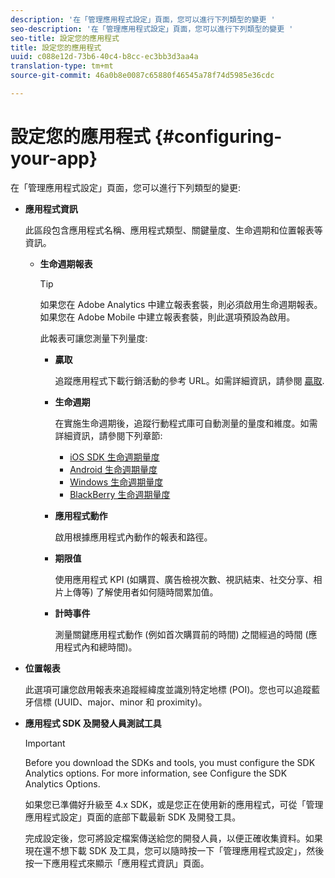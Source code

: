 ```yaml
---
description: '在「管理應用程式設定」頁面，您可以進行下列類型的變更 '
seo-description: '在「管理應用程式設定」頁面，您可以進行下列類型的變更 '
seo-title: 設定您的應用程式
title: 設定您的應用程式
uuid: c088e12d-73b6-40c4-b8cc-ec3bb3d3aa4a
translation-type: tm+mt
source-git-commit: 46a0b8e0087c65880f46545a78f74d5985e36cdc

---
```



# 設定您的應用程式 {#configuring-your-app}

在「管理應用程式設定」頁面，您可以進行下列類型的變更:

* **應用程式資訊**

   此區段包含應用程式名稱、應用程式類型、關鍵量度、生命週期和位置報表等資訊。

   * **生命週期報表**

      >[!TIP]
      >
      >如果您在 Adobe Analytics 中建立報表套裝，則必須啟用生命週期報表。如果您在 Adobe Mobile 中建立報表套裝，則此選項預設為啟用。

      此報表可讓您測量下列量度:

      * **贏取**

         追蹤應用程式下載行銷活動的參考 URL。如需詳細資訊，請參閱 [贏取](/help/using/acquisition-main/acquisition-main.md).

      * **生命週期**

         在實施生命週期後，追蹤行動程式庫可自動測量的量度和維度。如需詳細資訊，請參閱下列章節:

         * [iOS SDK 生命週期量度](/help/ios/metrics.md)
         * [Android 生命週期量度](/help/android/metrics.md)
         * [Windows 生命週期量度](/help/universal-windows/metrics.md)
         * [BlackBerry 生命週期量度](/help/blackberry/metrics.md)
      * **應用程式動作**

         啟用根據應用程式內動作的報表和路徑。

      * **期限值**

         使用應用程式 KPI (如購買、廣告檢視次數、視訊結束、社交分享、相片上傳等) 了解使用者如何隨時間累加值。

      * **計時事件**

         測量關鍵應用程式動作 (例如首次購買前的時間) 之間經過的時間 (應用程式內和總時間)。


* **位置報表**

   此選項可讓您啟用報表來追蹤經緯度並識別特定地標 (POI)。您也可以追蹤藍牙信標 (UUID、major、minor 和 proximity)。

* **應用程式 SDK 及開發人員測試工具**

   >[!IMPORTANT]
   >
   >Before you download the SDKs and tools, you must configure the SDK Analytics options. For more information, see Configure the SDK Analytics Options.[](/help/using/c-manage-app-settings/c-mob-confg-app/t-config-analytics/t-config-analytics.md)

   如果您已準備好升級至 4.x SDK，或是您正在使用新的應用程式，可從「管理應用程式設定」頁面的底部下載最新 SDK 及開發工具。

   完成設定後，您可將設定檔案傳送給您的開發人員，以便正確收集資料。如果現在還不想下載 SDK 及工具，您可以隨時按一下「管理應用程式設定」，然後按一下應用程式來顯示「應用程式資訊」頁面。
